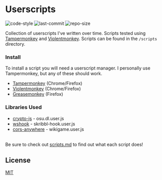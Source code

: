 # Userscripts

![code-style](https://img.shields.io/badge/code_style-prettier-ff69b4.svg) ![last-commit](https://img.shields.io/github/last-commit/cyan903/userscripts) ![repo-size](https://img.shields.io/github/repo-size/cyan903/userscripts)

Collection of userscripts I've written over time. Scripts tested using [Tampermonkey](https://www.tampermonkey.net) and [Violentmonkey](https://violentmonkey.github.io). Scripts can be found in the `/scripts` directory.

### Install

To install a script you will need a userscript manager. I personally use Tampermonkey, but any of these should work.

-   [Tampermonkey](https://www.tampermonkey.net/) (Chrome/Firefox)
-   [Violentmonkey](https://violentmonkey.github.io/) (Chrome/Firefox)
-   [Greasemonkey](https://addons.mozilla.org/en-US/firefox/addon/greasemonkey/) (Firefox)

### Libraries Used

-   [crypto-js](https://www.npmjs.com/package/crypto-js) - osu.dl.user.js
-   [wshook](https://github.com/skepticfx/wshook) - skribbl-hook.user.js
-   [cors-anywhere](https://github.com/Rob--W/cors-anywhere) - wikigame.user.js

<br />
Be sure to check out <a href="https://github.com/Cyan903/Userscripts/blob/main/SCRIPTS.md">scripts.md</a> to find out what each script does!

## License

[MIT](LICENSE)
